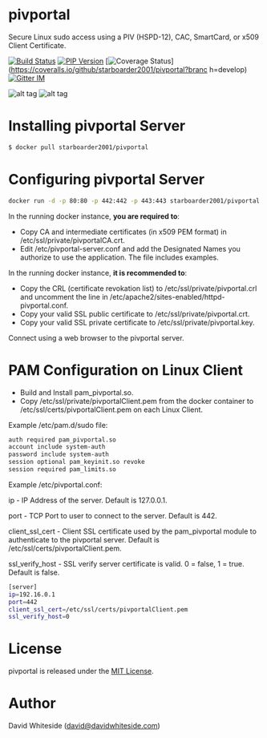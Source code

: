 pivportal
===========

Secure Linux sudo access using a PIV (HSPD-12), CAC, SmartCard, or x509 Client Certificate.

[![Build Status](https://secure.travis-ci.org/starboarder2001/pivportal.png?branch=master "ansible-docs latest build")](http://travis-ci.org/starboarder2001/pivportal)
[![PIP Version](https://img.shields.io/pypi/v/pivportal.svg "ansible-docs PyPI version")](https://pypi.python.org/pypi/pivportal)
[![Coverage Status](https://coveralls.io/repos/starboarder2001/pivportal/badge.svg?branch=develop&service=github)](https://coveralls.io/github/starboarder2001/pivportal?branc    h=develop)
[![Gitter IM](https://badges.gitter.im/Join%20Chat.svg)](https://gitter.im/starboarder2001/pivportal)

![alt tag](https://raw.githubusercontent.com/starboarder2001/pivportal/images/pivportal_web.png)
![alt tag](https://raw.githubusercontent.com/starboarder2001/pivportal/images/pivportal_client.png)

Installing pivportal Server
======

```bash
$ docker pull starboarder2001/pivportal
```

Configuring pivportal Server
======

```bash
docker run -d -p 80:80 -p 442:442 -p 443:443 starboarder2001/pivportal
```

In the running docker instance, **you are required to**:

- Copy CA and intermediate certificates (in x509 PEM format) in /etc/ssl/private/pivportalCA.crt.
- Edit /etc/pivportal-server.conf and add the Designated Names you authorize to use the application. The file includes examples.

In the running docker instance, **it is recommended to**:

- Copy the CRL (certificate revokation list) to /etc/ssl/private/pivportal.crl and uncomment the line in /etc/apache2/sites-enabled/httpd-pivportal.conf.
- Copy your valid SSL public certificate to /etc/ssl/private/pivportal.crt.
- Copy your valid SSL private certificate to /etc/ssl/private/pivportal.key.

Connect using a web browser to the pivportal server.

PAM Configuration on Linux Client
======

- Build and Install pam_pivportal.so.
- Copy /etc/ssl/private/pivportalClient.pem from the docker container to /etc/ssl/certs/pivportalClient.pem on each Linux Client.

Example /etc/pam.d/sudo file:

```bash
auth required pam_pivportal.so
account include system-auth
password include system-auth
session optional pam_keyinit.so revoke
session required pam_limits.so
```

Example /etc/pivportal.conf:

ip - IP Address of the server. Default is 127.0.0.1.

port - TCP Port to user to connect to the server. Default is 442.

client_ssl_cert - Client SSL certificate used by the pam_pivportal module to authenticate to the pivportal server. Default is /etc/ssl/certs/pivportalClient.pem.

ssl_verify_host - SSL verify server certificate is valid. 0 = false, 1 = true. Default is false.

```bash
[server]
ip=192.16.0.1
port=442
client_ssl_cert=/etc/ssl/certs/pivportalClient.pem
ssl_verify_host=0
```

License
======

pivportal is released under the [MIT License](LICENSE.md).


Author
======

David Whiteside (<david@davidwhiteside.com>)
